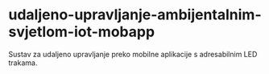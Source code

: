 # udaljeno-upravljanje-ambijentalnim-svjetlom-iot-mobapp
Sustav za udaljeno upravljanje preko mobilne aplikacije s adresabilnim LED trakama.
